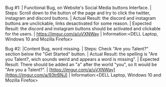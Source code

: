 Bug #1:
 | Functional Bug, on Website's Social Media buttons Interface.
 | Steps: Scroll down to the button of the page and try to click the twitter, instagram and discord buttons.
 | Actual Result:  the discord and instagram buttons are unclickable, links desactivated for some reason.
 | Expected Result: the discord and instagram buttons should be activated and clickable for the users.
 | https://imgur.com/a/uVXNWay
 | Information:<DELL Laptop, Windows 10 and Mozilla Firefox>

 Bug #2:
 |Content Bug, word missing.
 | Steps: Check "Are you Talent?" section below the "Get Started" button.
 | Actual Result:  the spelling is "Are you Talent?, wich sounds weird and appears a word is missing".
 | Expected Result:  There should be added an "a" after the world "you", so It would be "Are you a Talent?".
 | [https://imgur.com/a/uVXNWay](https://imgur.com/a/93trBNJ)
 | Information:<DELL Laptop, Windows 10 and Mozilla Firefox>
